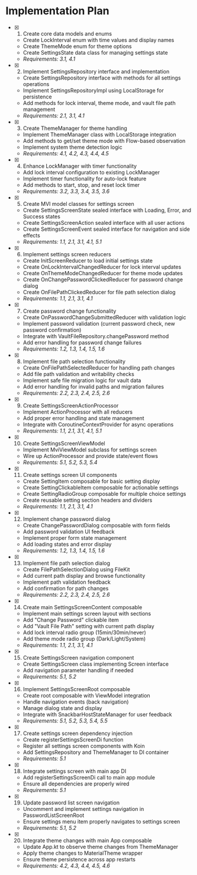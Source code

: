 # Implementation Plan

- [x] 
    1. Create core data models and enums

    - Create LockInterval enum with time values and display names
    - Create ThemeMode enum for theme options
    - Create SettingsState data class for managing settings state
    - _Requirements: 3.1, 4.1_

- [x] 
    2. Implement SettingsRepository interface and implementation

    - Create SettingsRepository interface with methods for all settings operations
    - Implement SettingsRepositoryImpl using LocalStorage for persistence
    - Add methods for lock interval, theme mode, and vault file path management
    - _Requirements: 2.1, 3.1, 4.1_

- [x] 
    3. Create ThemeManager for theme handling

    - Implement ThemeManager class with LocalStorage integration
    - Add methods to get/set theme mode with Flow-based observation
    - Implement system theme detection logic
    - _Requirements: 4.1, 4.2, 4.3, 4.4, 4.5_

- [x] 
    4. Enhance LockManager with timer functionality

    - Add lock interval configuration to existing LockManager
    - Implement timer functionality for auto-lock feature
    - Add methods to start, stop, and reset lock timer
    - _Requirements: 3.2, 3.3, 3.4, 3.5, 3.6_

- [x] 
    5. Create MVI model classes for settings screen

    - Create SettingsScreenState sealed interface with Loading, Error, and Success states
    - Create SettingsScreenAction sealed interface with all user actions
    - Create SettingsScreenEvent sealed interface for navigation and side effects
    - _Requirements: 1.1, 2.1, 3.1, 4.1, 5.1_

- [x] 
    6. Implement settings screen reducers

    - Create InitScreenReducer to load initial settings state
    - Create OnLockIntervalChangedReducer for lock interval updates
    - Create OnThemeModeChangedReducer for theme mode updates
    - Create OnChangePasswordClickedReducer for password change dialog
    - Create OnFilePathClickedReducer for file path selection dialog
    - _Requirements: 1.1, 2.1, 3.1, 4.1_

- [x] 
    7. Create password change functionality

    - Create OnPasswordChangeSubmittedReducer with validation logic
    - Implement password validation (current password check, new password confirmation)
    - Integrate with VaultFileRepository.changePassword method
    - Add error handling for password change failures
    - _Requirements: 1.2, 1.3, 1.4, 1.5, 1.6_

- [x] 
    8. Implement file path selection functionality

    - Create OnFilePathSelectedReducer for handling path changes
    - Add file path validation and writability checks
    - Implement safe file migration logic for vault data
    - Add error handling for invalid paths and migration failures
    - _Requirements: 2.2, 2.3, 2.4, 2.5, 2.6_

- [x] 
    9. Create SettingsScreenActionProcessor

    - Implement ActionProcessor with all reducers
    - Add proper error handling and state management
    - Integrate with CoroutineContextProvider for async operations
    - _Requirements: 1.1, 2.1, 3.1, 4.1, 5.1_

- [x] 
    10. Create SettingsScreenViewModel

    - Implement MviViewModel subclass for settings screen
    - Wire up ActionProcessor and provide state/event flows
    - _Requirements: 5.1, 5.2, 5.3, 5.4_

- [x] 
    11. Create settings screen UI components

    - Create SettingItem composable for basic setting display
    - Create SettingClickableItem composable for actionable settings
    - Create SettingRadioGroup composable for multiple choice settings
    - Create reusable setting section headers and dividers
    - _Requirements: 1.1, 2.1, 3.1, 4.1_

- [x] 
    12. Implement change password dialog

    - Create ChangePasswordDialog composable with form fields
    - Add password validation UI feedback
    - Implement proper form state management
    - Add loading states and error display
    - _Requirements: 1.2, 1.3, 1.4, 1.5, 1.6_

- [x] 
    13. Implement file path selection dialog

    - Create FilePathSelectionDialog using FileKit
    - Add current path display and browse functionality
    - Implement path validation feedback
    - Add confirmation for path changes
    - _Requirements: 2.2, 2.3, 2.4, 2.5, 2.6_

- [x] 
    14. Create main SettingsScreenContent composable

    - Implement main settings screen layout with sections
    - Add "Change Password" clickable item
    - Add "Vault File Path" setting with current path display
    - Add lock interval radio group (15min/30min/never)
    - Add theme mode radio group (Dark/Light/System)
    - _Requirements: 1.1, 2.1, 3.1, 4.1_

- [x] 
    15. Create SettingsScreen navigation component

    - Create SettingsScreen class implementing Screen interface
    - Add navigation parameter handling if needed
    - _Requirements: 5.1, 5.2_

- [x] 
    16. Implement SettingsScreenRoot composable

    - Create root composable with ViewModel integration
    - Handle navigation events (back navigation)
    - Manage dialog state and display
    - Integrate with SnackbarHostStateManager for user feedback
    - _Requirements: 5.1, 5.2, 5.3, 5.4, 5.5_

- [x] 
    17. Create settings screen dependency injection

    - Create registerSettingsScreenDi function
    - Register all settings screen components with Koin
    - Add SettingsRepository and ThemeManager to DI container
    - _Requirements: 5.1_

- [x] 
    18. Integrate settings screen with main app DI

    - Add registerSettingsScreenDi call to main app module
    - Ensure all dependencies are properly wired
    - _Requirements: 5.1_

- [x] 
    19. Update password list screen navigation

    - Uncomment and implement settings navigation in PasswordListScreenRoot
    - Ensure settings menu item properly navigates to settings screen
    - _Requirements: 5.1, 5.2_

- [x] 
    20. Integrate theme changes with main App composable

    - Update App.kt to observe theme changes from ThemeManager
    - Apply theme changes to MaterialTheme wrapper
    - Ensure theme persistence across app restarts
    - _Requirements: 4.2, 4.3, 4.4, 4.5, 4.6_